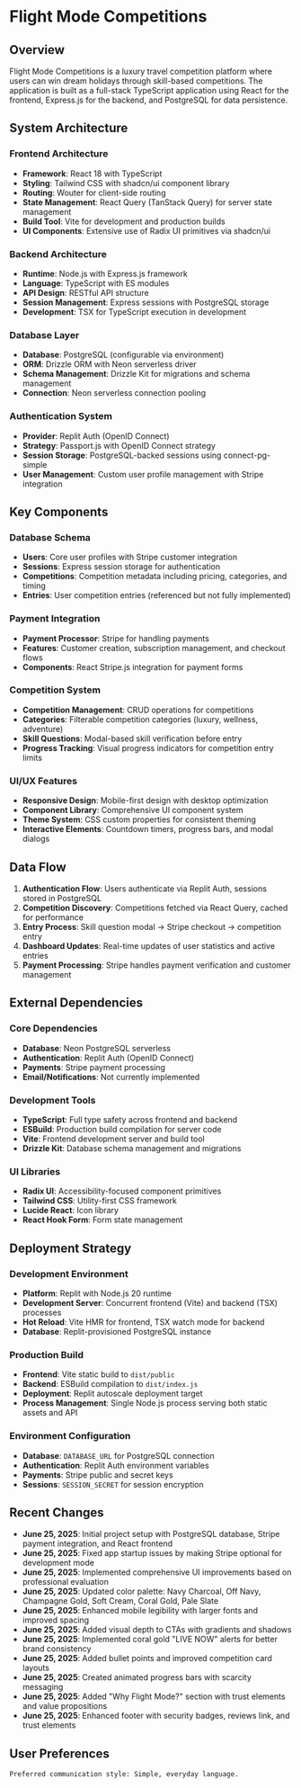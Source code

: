 # Flight Mode Competitions

## Overview

Flight Mode Competitions is a luxury travel competition platform where users can win dream holidays through skill-based competitions. The application is built as a full-stack TypeScript application using React for the frontend, Express.js for the backend, and PostgreSQL for data persistence.

## System Architecture

### Frontend Architecture
- **Framework**: React 18 with TypeScript
- **Styling**: Tailwind CSS with shadcn/ui component library
- **Routing**: Wouter for client-side routing
- **State Management**: React Query (TanStack Query) for server state management
- **Build Tool**: Vite for development and production builds
- **UI Components**: Extensive use of Radix UI primitives via shadcn/ui

### Backend Architecture
- **Runtime**: Node.js with Express.js framework
- **Language**: TypeScript with ES modules
- **API Design**: RESTful API structure
- **Session Management**: Express sessions with PostgreSQL storage
- **Development**: TSX for TypeScript execution in development

### Database Layer
- **Database**: PostgreSQL (configurable via environment)
- **ORM**: Drizzle ORM with Neon serverless driver
- **Schema Management**: Drizzle Kit for migrations and schema management
- **Connection**: Neon serverless connection pooling

### Authentication System
- **Provider**: Replit Auth (OpenID Connect)
- **Strategy**: Passport.js with OpenID Connect strategy
- **Session Storage**: PostgreSQL-backed sessions using connect-pg-simple
- **User Management**: Custom user profile management with Stripe integration

## Key Components

### Database Schema
- **Users**: Core user profiles with Stripe customer integration
- **Sessions**: Express session storage for authentication
- **Competitions**: Competition metadata including pricing, categories, and timing
- **Entries**: User competition entries (referenced but not fully implemented)

### Payment Integration
- **Payment Processor**: Stripe for handling payments
- **Features**: Customer creation, subscription management, and checkout flows
- **Components**: React Stripe.js integration for payment forms

### Competition System
- **Competition Management**: CRUD operations for competitions
- **Categories**: Filterable competition categories (luxury, wellness, adventure)
- **Skill Questions**: Modal-based skill verification before entry
- **Progress Tracking**: Visual progress indicators for competition entry limits

### UI/UX Features
- **Responsive Design**: Mobile-first design with desktop optimization
- **Component Library**: Comprehensive UI component system
- **Theme System**: CSS custom properties for consistent theming
- **Interactive Elements**: Countdown timers, progress bars, and modal dialogs

## Data Flow

1. **Authentication Flow**: Users authenticate via Replit Auth, sessions stored in PostgreSQL
2. **Competition Discovery**: Competitions fetched via React Query, cached for performance
3. **Entry Process**: Skill question modal → Stripe checkout → competition entry
4. **Dashboard Updates**: Real-time updates of user statistics and active entries
5. **Payment Processing**: Stripe handles payment verification and customer management

## External Dependencies

### Core Dependencies
- **Database**: Neon PostgreSQL serverless
- **Authentication**: Replit Auth (OpenID Connect)
- **Payments**: Stripe payment processing
- **Email/Notifications**: Not currently implemented

### Development Tools
- **TypeScript**: Full type safety across frontend and backend
- **ESBuild**: Production build compilation for server code
- **Vite**: Frontend development server and build tool
- **Drizzle Kit**: Database schema management and migrations

### UI Libraries
- **Radix UI**: Accessibility-focused component primitives
- **Tailwind CSS**: Utility-first CSS framework
- **Lucide React**: Icon library
- **React Hook Form**: Form state management

## Deployment Strategy

### Development Environment
- **Platform**: Replit with Node.js 20 runtime
- **Development Server**: Concurrent frontend (Vite) and backend (TSX) processes
- **Hot Reload**: Vite HMR for frontend, TSX watch mode for backend
- **Database**: Replit-provisioned PostgreSQL instance

### Production Build
- **Frontend**: Vite static build to `dist/public`
- **Backend**: ESBuild compilation to `dist/index.js`
- **Deployment**: Replit autoscale deployment target
- **Process Management**: Single Node.js process serving both static assets and API

### Environment Configuration
- **Database**: `DATABASE_URL` for PostgreSQL connection
- **Authentication**: Replit Auth environment variables
- **Payments**: Stripe public and secret keys
- **Sessions**: `SESSION_SECRET` for session encryption

## Recent Changes

- **June 25, 2025**: Initial project setup with PostgreSQL database, Stripe payment integration, and React frontend
- **June 25, 2025**: Fixed app startup issues by making Stripe optional for development mode
- **June 25, 2025**: Implemented comprehensive UI improvements based on professional evaluation
- **June 25, 2025**: Updated color palette: Navy Charcoal, Off Navy, Champagne Gold, Soft Cream, Coral Gold, Pale Slate  
- **June 25, 2025**: Enhanced mobile legibility with larger fonts and improved spacing
- **June 25, 2025**: Added visual depth to CTAs with gradients and shadows
- **June 25, 2025**: Implemented coral gold "LIVE NOW" alerts for better brand consistency
- **June 25, 2025**: Added bullet points and improved competition card layouts
- **June 25, 2025**: Created animated progress bars with scarcity messaging
- **June 25, 2025**: Added "Why Flight Mode?" section with trust elements and value propositions
- **June 25, 2025**: Enhanced footer with security badges, reviews link, and trust elements

## User Preferences

```
Preferred communication style: Simple, everyday language.
```